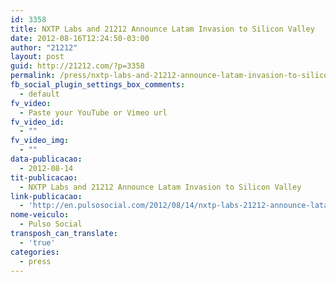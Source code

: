 ```yaml
---
id: 3358
title: NXTP Labs and 21212 Announce Latam Invasion to Silicon Valley
date: 2012-08-16T12:24:50-03:00
author: "21212"
layout: post
guid: http://21212.com/?p=3358
permalink: /press/nxtp-labs-and-21212-announce-latam-invasion-to-silicon-valley/
fb_social_plugin_settings_box_comments:
  - default
fv_video:
  - Paste your YouTube or Vimeo url
fv_video_id:
  - ""
fv_video_img:
  - ""
data-publicacao:
  - 2012-08-14
tit-publicacao:
  - NXTP Labs and 21212 Announce Latam Invasion to Silicon Valley
link-publicacao:
  - 'http://en.pulsosocial.com/2012/08/14/nxtp-labs-21212-announce-latam-invasion-to-silicon-valley/?utm_source=rss&utm_medium=rss&utm_campaign=nxtp-labs-21212-announce-latam-invasion-to-silicon-valley'
nome-veiculo:
  - Pulso Social
transposh_can_translate:
  - 'true'
categories:
  - press
---
```

